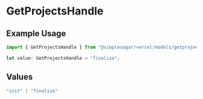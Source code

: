 # GetProjectsHandle

## Example Usage

```typescript
import { GetProjectsHandle } from "@simplesagar/vercel/models/getprojectsop.js";

let value: GetProjectsHandle = "finalize";
```

## Values

```typescript
"init" | "finalize"
```